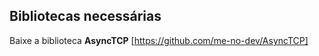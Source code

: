 ## Bibliotecas necessárias

Baixe a biblioteca **AsyncTCP** [https://github.com/me-no-dev/AsyncTCP]

